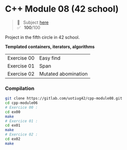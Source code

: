 # C++ Module 08 (42 school)
> 📑 &ensp;Subject [here](/subject/subject_cpp_module_08.pdf) <br />
✅ &ensp;**100**/100

Project in the fifth circle in 42 school.

**Templated containers, iterators, algorithms**

<table>
<tr><td>Exercise 00</td><td>Easy find</td></tr>
<tr><td>Exercise 01</td><td>Span</td></tr>
<tr><td>Exercise 02</td><td>Mutated abomination</td></tr>
</table>

### Compilation
```bash
git clone https://gitlab.com/uotiug42/cpp-module08.git
cd cpp-module06
# Exercice 00 :
cd ex00
make
# Exercice 01 :
cd ex01
make
# Exercice 02 :
cd ex02
make
```
